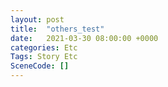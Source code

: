 ```yaml
---
layout: post
title:  "others_test"
date:   2021-03-30 08:00:00 +0000
categories: Etc
Tags: Story Etc
SceneCode: []
---
```

